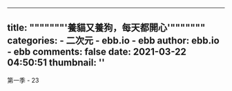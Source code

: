 
---
title: """""""'養貓又養狗，每天都開心'"""""""
categories: 
    - 二次元
    - ebb.io - ebb
author: ebb.io - ebb
comments: false
date: 2021-03-22 04:50:51
thumbnail: ''
---

<div>   
第一季 - 23  
</div>
            